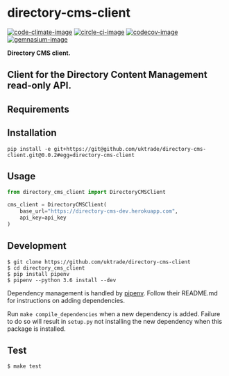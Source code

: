 # directory-cms-client

[![code-climate-image]][code-climate]
[![circle-ci-image]][circle-ci]
[![codecov-image]][codecov]
[![gemnasium-image]][gemnasium]

**Directory CMS client.**

Client for the Directory Content Management read-only API.
---

## Requirements

## Installation

```shell
pip install -e git+https://git@github.com/uktrade/directory-cms-client.git@0.0.2#egg=directory-cms-client
```

## Usage

```python
from directory_cms_client import DirectoryCMSClient

cms_client = DirectoryCMSClient(
    base_url="https://directory-cms-dev.herokuapp.com",
    api_key=api_key
)
```


## Development

    $ git clone https://github.com/uktrade/directory-cms-client
    $ cd directory_cms_client
    $ pip install pipenv
    $ pipenv --python 3.6 install --dev

Dependency management is handled by [pipenv](https://github.com/pypa/pipenv). Follow their README.md for instructions on adding dependencies.

Run `make compile_dependencies` when a new dependency is added. Failure to do so will result in `setup.py` not installing the new dependency when this package is installed.

## Test

    $ make test


[code-climate-image]: https://codeclimate.com/github/uktrade/directory-cms-client/badges/issue_count.svg
[code-climate]: https://codeclimate.com/github/uktrade/directory-cms-client

[circle-ci-image]: https://circleci.com/gh/uktrade/directory-cms-client/tree/master.svg?style=svg
[circle-ci]: https://circleci.com/gh/uktrade/directory-cms-client/tree/master

[codecov-image]: https://codecov.io/gh/uktrade/directory-cms-client/branch/master/graph/badge.svg
[codecov]: https://codecov.io/gh/uktrade/directory-cms-client

[gemnasium-image]: https://gemnasium.com/badges/github.com/uktrade/directory-cms-client.svg
[gemnasium]: https://gemnasium.com/github.com/uktrade/directory-cms-client
